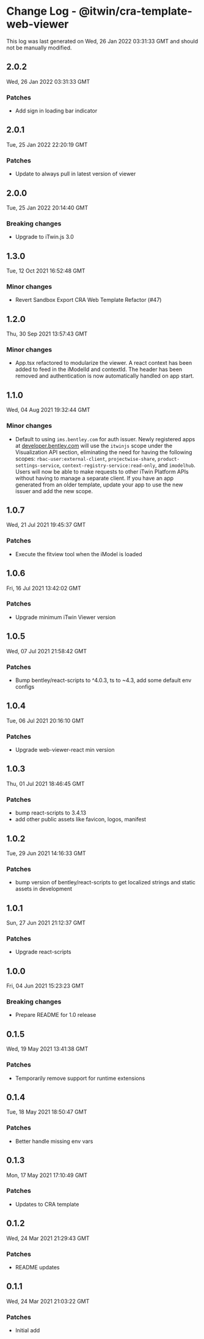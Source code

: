 # Change Log - @itwin/cra-template-web-viewer

This log was last generated on Wed, 26 Jan 2022 03:31:33 GMT and should not be manually modified.

## 2.0.2
Wed, 26 Jan 2022 03:31:33 GMT

### Patches

- Add sign in loading bar indicator

## 2.0.1
Tue, 25 Jan 2022 22:20:19 GMT

### Patches

- Update to always pull in latest version of viewer

## 2.0.0
Tue, 25 Jan 2022 20:14:40 GMT

### Breaking changes

- Upgrade to iTwin.js 3.0

## 1.3.0
Tue, 12 Oct 2021 16:52:48 GMT

### Minor changes

- Revert Sandbox Export CRA Web Template Refactor (#47)

## 1.2.0
Thu, 30 Sep 2021 13:57:43 GMT

### Minor changes

- App.tsx refactored to modularize the viewer. A react context has been added to feed in the iModelId and contextId. The header has been removed and authentication is now automatically handled on app start.

## 1.1.0
Wed, 04 Aug 2021 19:32:44 GMT

### Minor changes

- Default to using `ims.bentley.com` for auth issuer. Newly registered apps at [developer.bentley.com](https://developer.bentley.com/register/) will use the `itwinjs` scope under the Visualization API section, eliminating the need for having the following scopes: `rbac-user:external-client`, `projectwise-share`, `product-settings-service`, `context-registry-service:read-only`, and `imodelhub`. Users will now be able to make requests to other iTwin Platform APIs without having to manage a separate client. If you have an app generated from an older template, update your app to use the new issuer and add the new scope.

## 1.0.7
Wed, 21 Jul 2021 19:45:37 GMT

### Patches

- Execute the fitview tool when the iModel is loaded

## 1.0.6
Fri, 16 Jul 2021 13:42:02 GMT

### Patches

- Upgrade minimum iTwin Viewer version

## 1.0.5
Wed, 07 Jul 2021 21:58:42 GMT

### Patches

- Bump bentley/react-scripts to ^4.0.3, ts to ~4.3, add some default env configs

## 1.0.4
Tue, 06 Jul 2021 20:16:10 GMT

### Patches

- Upgrade web-viewer-react min version

## 1.0.3
Thu, 01 Jul 2021 18:46:45 GMT

### Patches

- bump react-scripts to 3.4.13
- add other public assets like favicon, logos, manifest

## 1.0.2
Tue, 29 Jun 2021 14:16:33 GMT

### Patches

- bump version of bentley/react-scripts to get localized strings and static assets in development 

## 1.0.1
Sun, 27 Jun 2021 21:12:37 GMT

### Patches

- Upgrade react-scripts

## 1.0.0
Fri, 04 Jun 2021 15:23:23 GMT

### Breaking changes

- Prepare README for 1.0 release

## 0.1.5
Wed, 19 May 2021 13:41:38 GMT

### Patches

- Temporarily remove support for runtime extensions

## 0.1.4
Tue, 18 May 2021 18:50:47 GMT

### Patches

- Better handle missing env vars

## 0.1.3
Mon, 17 May 2021 17:10:49 GMT

### Patches

- Updates to CRA template

## 0.1.2
Wed, 24 Mar 2021 21:29:43 GMT

### Patches

- README updates

## 0.1.1
Wed, 24 Mar 2021 21:03:22 GMT

### Patches

- Initial add

